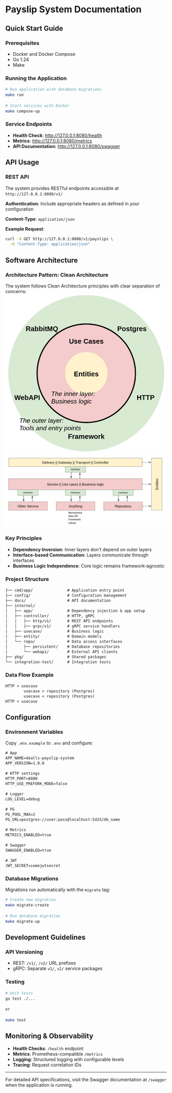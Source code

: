 # Payslip System Documentation

## Quick Start Guide

### Prerequisites

- Docker and Docker Compose
- Go 1.24
- Make

### Running the Application

```bash
# Run application with database migrations
make run

# Start services with Docker
make compose-up
```

### Service Endpoints

- **Health Check**: http://127.0.0.1:8080/health
- **Metrics**: http://127.0.0.1:8080/metrics
- **API Documentation**: http://127.0.0.1:8080/swagger

## API Usage

### REST API

The system provides RESTful endpoints accessible at `http://127.0.0.1:8080/v1/`

**Authentication**: Include appropriate headers as defined in your configuration

**Content-Type**: `application/json`

**Example Request**:

```bash
curl -X GET http://127.0.0.1:8080/v1/payslips \
  -H "Content-Type: application/json"
```

## Software Architecture

### Architecture Pattern: Clean Architecture

The system follows Clean Architecture principles with clear separation of concerns:
![Example](docs/img/layers-1.png)
![Example](docs/img/layers-2.png)

### Key Principles

- **Dependency Inversion**: Inner layers don't depend on outer layers
- **Interface-based Communication**: Layers communicate through interfaces
- **Business Logic Independence**: Core logic remains framework-agnostic

### Project Structure

```
├── cmd/app/               # Application entry point
├── config/                # Configuration management
├── docs/                  # API documentation
├── internal/
│   ├── app/               # Dependency injection & app setup
│   ├── controller/        # HTTP, gRPC
│   │   ├── http/v1/       # REST API endpoints
│   │   ├── grpc/v1/       # gRPC service handlers
│   ├── usecase/           # Business logic
│   ├── entity/            # Domain models
│   └── repo/              # Data access interfaces
│       ├── persistent/    # Database repositories
│       └── webapi/        # External API clients
├── pkg/                   # Shared packages
└── integration-test/      # Integration tests
```

### Data Flow Example

```
HTTP > usecase
        usecase > repository (Postgres)
        usecase < repository (Postgres)
HTTP < usecase
```

## Configuration

### Environment Variables

Copy `.env.example` to `.env` and configure:

```env
# App
APP_NAME=dealls-payslip-system
APP_VERSION=1.0.0

# HTTP settings
HTTP_PORT=8080
HTTP_USE_PREFORK_MODE=false

# Logger
LOG_LEVEL=debug

# PG
PG_POOL_MAX=2
PG_URL=postgres://user:pass@localhost:5433/db_name

# Metrics
METRICS_ENABLED=true

# Swagger
SWAGGER_ENABLED=true

# JWT
JWT_SECRET=somejwtsecret
```

### Database Migrations

Migrations run automatically with the `migrate` tag:

```bash
# Create new migration
make migrate-create

# Run database migration
make migrate-up
```

## Development Guidelines

### API Versioning

- REST: `/v1/`, `/v2/` URL prefixes
- gRPC: Separate `v1/`, `v2/` service packages

### Testing

```bash
# Unit tests
go test ./...

or

make test
```

## Monitoring & Observability

- **Health Checks**: `/health` endpoint
- **Metrics**: Prometheus-compatible `/metrics`
- **Logging**: Structured logging with configurable levels
- **Tracing**: Request correlation IDs

---

For detailed API specifications, visit the Swagger documentation at `/swagger` when the application is running.
